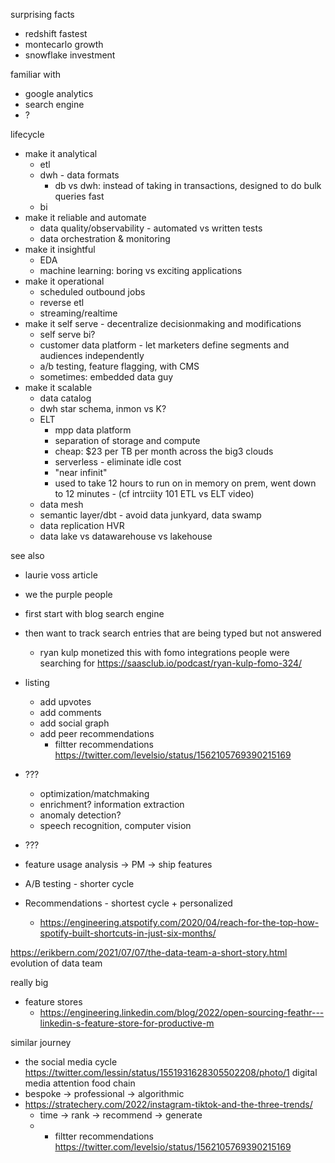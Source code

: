 surprising facts
- redshift fastest
- montecarlo growth
- snowflake investment


familiar with
- google analytics
- search engine
- ?

lifecycle
- make it analytical
	- etl
	- dwh - data formats
		- db vs dwh: instead of taking in transactions, designed to do bulk queries fast
	- bi
- make it reliable and automate 
	- data quality/observability - automated vs written tests
	- data orchestration & monitoring
- make it insightful
	- EDA
	- machine learning: boring vs exciting applications
- make it operational
	- scheduled outbound jobs
	- reverse etl
	- streaming/realtime
- make it self serve - decentralize decisionmaking and modifications
	- self serve bi?
	- customer data platform - let marketers define segments and audiences independently
	- a/b testing, feature flagging, with CMS
	- sometimes: embedded data guy
- make it scalable
	- data catalog
	- dwh star schema, inmon vs K?
	- ELT
		- mpp data platform
		- separation of storage and compute
		- cheap: $23 per TB per month across the big3 clouds
		- serverless - eliminate idle cost
		- "near infinit"
		- used to take 12 hours to run on in memory on prem, went down to 12 minutes - (cf intrciity 101 ETL vs ELT video)		
	- data mesh
	- semantic layer/dbt - avoid data junkyard, data swamp
	- data replication HVR
	- data lake vs datawarehouse vs lakehouse



see also
- laurie voss article
- we the purple people 





- first start with blog search engine
- then want to track search entries that are being typed but not answered
	- ryan kulp monetized this with fomo integrations people were searching for https://saasclub.io/podcast/ryan-kulp-fomo-324/
- listing
	- add upvotes
	- add comments
	- add social graph
	- add peer recommendations
		- filtter recommendations https://twitter.com/levelsio/status/1562105769390215169
- ???
	- optimization/matchmaking
	- enrichment? information extraction
	- anomaly detection?
	- speech recognition, computer vision
- ???
- feature usage analysis -> PM -> ship features
- A/B testing - shorter cycle
- Recommendations - shortest cycle + personalized
	- https://engineering.atspotify.com/2020/04/reach-for-the-top-how-spotify-built-shortcuts-in-just-six-months/



https://erikbern.com/2021/07/07/the-data-team-a-short-story.html
evolution of data team

really big
- feature stores 
	- https://engineering.linkedin.com/blog/2022/open-sourcing-feathr---linkedin-s-feature-store-for-productive-m


similar journey 
 - the social media cycle https://twitter.com/lessin/status/1551931628305502208/photo/1 digital media attention food chain
 - bespoke -> professional -> algorithmic
- https://stratechery.com/2022/instagram-tiktok-and-the-three-trends/
	- time -> rank -> recommend -> generate
	- - filtter recommendations https://twitter.com/levelsio/status/1562105769390215169